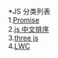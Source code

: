 *JS 分类列表<br/>
1.[Promise](promise)<br/>
2.[js 中文排序](sort)<br/>
3.[three js](threejs)<br/>
4.[LWC](lwc)<br/>
